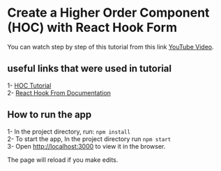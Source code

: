 # Create a Higher Order Component (HOC) with React Hook Form 

You can watch step by step of this tutorial from this link [YouTube Video](URL_HERE).

## useful links that were used in tutorial
1- [HOC Tutorial](https://youtu.be/leY17OeiHqE) \
2- [React Hook From Documentation](https://react-hook-form.com/)

## How to run the app
1- In the project directory, run: `npm install`\
2- To start the app, In the project directory run `npm start`\
3- Open [http://localhost:3000](http://localhost:3000) to view it in the browser.

The page will reload if you make edits.

